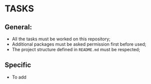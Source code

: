 # TASKS

## General:

-   All the tasks must be worked on this repository;
-   Additional packages must be asked permission first before used;
-   The project structure defined in `README.md` must be respected;

## Specific

-   To add
